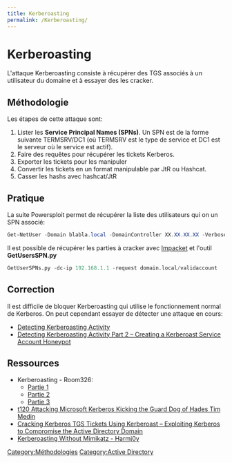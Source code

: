 ```yaml
---
title: Kerberoasting
permalink: /Kerberoasting/
---
```


# Kerberoasting

L'attaque Kerberoasting consiste à récupérer des TGS associés à un utilisateur du domaine et à essayer des les cracker.

Méthodologie
------------

Les étapes de cette attaque sont:

1.  Lister les **Service Principal Names (SPNs)**. Un SPN est de la forme suivante TERMSRV/DC1 (où TERMSRV est le type de service et DC1 est le serveur où le service est actif).
2.  Faire des requêtes pour récupérer les tickets Kerberos.
3.  Exporter les tickets pour les manipuler
4.  Convertir les tickets en un format manipulable par JtR ou Hashcat.
5.  Casser les hashs avec hashcat/JtR

Pratique
--------

La suite Powersploit permet de récupérer la liste des utilisateurs qui on un SPN associé:

``` powershell
Get-NetUser -Domain blabla.local -DomainController XX.XX.XX.XX -Verbose -SPN
```

Il est possible de récupérer les parties à cracker avec [Impacket](/Impacket "wikilink") et l'outil **GetUsersSPN.py**
``` python
GetUserSPNs.py -dc-ip 192.168.1.1 -request domain.local/validaccount
```

Correction
----------

Il est difficile de bloquer Kerberoasting qui utilise le fonctionnement normal de Kerberos. On peut cependant essayer de détecter une attaque en cours:
- [Detecting Kerberoasting Activity](https://adsecurity.org/?p=3458)
- [Detecting Kerberoasting Activity Part 2 – Creating a Kerberoast Service Account Honeypot](https://adsecurity.org/?p=3513)


Ressources
----------

-   Kerberoasting - Room326:
    -   [Partie 1](https://room362.com/post/2016/kerberoast-pt1/)
    -   [Partie 2](https://room362.com/post/2016/kerberoast-pt2/)
    -   [Partie 3](https://room362.com/post/2016/kerberoast-pt3/)
-   [t120 Attacking Microsoft Kerberos Kicking the Guard Dog of Hades Tim Medin](https://www.youtube.com/watch?v=PUyhlN-E5MU)
-   [Cracking Kerberos TGS Tickets Using Kerberoast – Exploiting Kerberos to Compromise the Active Directory Domain](https://adsecurity.org/?p=2293)
-   [Kerberoasting Without Mimikatz - Harmj0y](http://www.harmj0y.net/blog/powershell/kerberoasting-without-mimikatz/)

[Category:Méthodologies](/Category:Méthodologies "wikilink") [Category:Active Directory](/Category:Active_Directory "wikilink")
